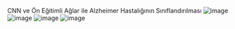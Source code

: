 CNN ve Ön Eğitimli Ağlar ile Alzheimer Hastalığının Sınıflandırılması
![image](https://github.com/user-attachments/assets/d675708b-fdb2-4612-b244-abd39dea079b)
![image](https://github.com/user-attachments/assets/1b347ca6-5f92-49c4-9021-80b24d5c7c1d)
![image](https://github.com/user-attachments/assets/02f157f6-57e8-4697-a173-d3459bb71947)
![image](https://github.com/user-attachments/assets/e11e2966-e256-43cf-9596-2ff11634d0ab)
